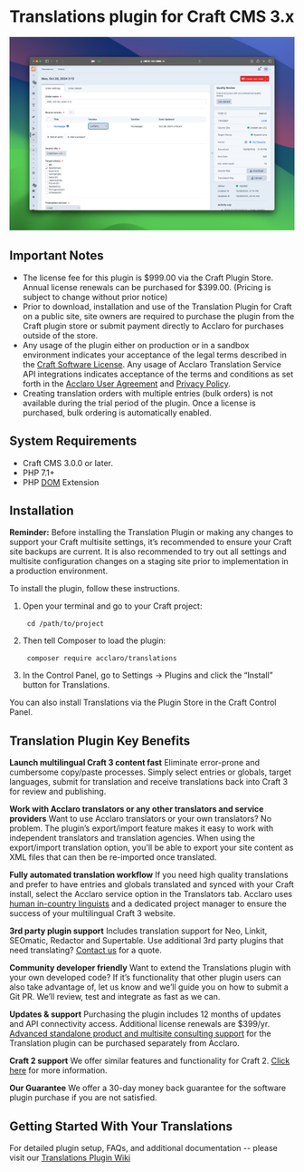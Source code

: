 # Translations plugin for Craft CMS 3.x

![repo-img](./resources/img/image.jpg)

## Important Notes
- The license fee for this plugin is $999.00 via the Craft Plugin Store. Annual license renewals can be purchased for $399.00. (Pricing is subject to change without prior notice)
- Prior to download, installation and use of the Translation Plugin for Craft on a public site, site owners are required to purchase the plugin from the Craft plugin store or submit payment directly to Acclaro for purchases outside of the store. 
- Any usage of the plugin either on production or in a sandbox environment indicates your acceptance of the legal terms described in the [Craft Software License](https://craftcms.github.io/license/). Any usage of Acclaro Translation Service API integrations indicates acceptance of the terms and conditions as set forth in the [Acclaro User Agreement](https://my.acclaro.com/p.php/useragreement) and [Privacy Policy](https://www.acclaro.com/privacy-policy/).
- Creating translation orders with multiple entries (bulk orders) is not available during the trial period of the plugin. Once a license is purchased, bulk ordering is automatically enabled.

<!-- ## Used By -->
<!-- [Clients go here] -->

## System Requirements
- Craft CMS 3.0.0 or later.
- PHP 7.1+
- PHP [DOM](https://docs.craftcms.com/v3/requirements.html#optional-php-extensions) Extension

## Installation
**Reminder:** Before installing the Translation Plugin or making any changes to support your Craft multisite settings, it’s recommended to ensure your Craft site backups are current. It is also recommended to try out all settings and multisite configuration changes on a staging site prior to implementation in a production environment.

To install the plugin, follow these instructions.

1. Open your terminal and go to your Craft project:

        cd /path/to/project

2. Then tell Composer to load the plugin:

        composer require acclaro/translations

3. In the Control Panel, go to Settings → Plugins and click the “Install” button for Translations.

You can also install Translations via the Plugin Store in the Craft Control Panel.

## Translation Plugin Key Benefits 

**Launch multilingual Craft 3 content fast** Eliminate error-prone and cumbersome copy/paste processes. Simply select entries or globals, target languages, submit for translation and receive translations back into Craft 3 for review and publishing.

**Work with Acclaro translators or any other translators and service providers** Want to use Acclaro translators or your own translators? No problem. The plugin’s export/import feature makes it easy to work with independent translators and translation agencies. When using the export/import translation option, you'll be able to export your site content as XML files that can then be re-imported once translated.

**Fully automated translation workflow** If you need high quality translations and prefer to have entries and globals translated and synced with your Craft install, select the Acclaro service option in the Translators tab. Acclaro uses [human in-country linguists](https://www.acclaro.com/services/?utm_campaign=Craft%20Plugin%20Store&utm_source=Craft%20Plugin%20Store%20Listing%20-%20Human%20Translation%20Services&utm_medium=Listing) and a dedicated project manager to ensure the success of your multilingual Craft 3 website.

**3rd party plugin support** Includes translation support for Neo, Linkit, SEOmatic, Redactor and Supertable. Use additional 3rd party plugins that need translating? [Contact us](http://www.acclaro.com/translation-services-cost/?utm_campaign=Craft%20Plugin%20Store&utm_source=Craft%20Plugin%20Store%20Listing%20-%20Third%20Party%20Plugins%20Quote&utm_medium=Listing) for a quote.

**Community developer friendly** Want to extend the Translations plugin with your own developed code? If it’s functionality that other plugin users can also take advantage of, let us know and we’ll guide you on how to submit a Git PR.  We’ll review, test and integrate as fast as we can.

**Updates & support** Purchasing the plugin includes 12 months of updates and API connectivity access. Additional license renewals are $399/yr. [Advanced standalone product and multisite consulting support](https://info.acclaro.com/translation-plugin-for-craft3-support-info) for the Translation plugin can be purchased separately from Acclaro.

**Craft 2 support**  We offer similar features and functionality for Craft 2. [Click here](https://info.acclaro.com/translation-plugin-for-craft?utm_campaign=Craft%20Plugin%20Store&utm_source=Craft%20Plugin%20Store%20Listing%20-%20Craft%202%20Page&utm_medium=Listing) for more information.

**Our Guarantee** We offer a 30-day money back guarantee for the software plugin purchase if you are not satisfied.

## Getting Started With Your Translations 

For detailed plugin setup, FAQs, and additional documentation -- please visit our [Translations Plugin Wiki](https://github.com/AcclaroInc/craft-translations/wiki)
